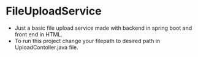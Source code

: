 # FileUploadService
* Just a basic file upload service made with backend in spring boot and front end in HTML.
* To run this project change your filepath to desired path in UploadContoller.java file. 
